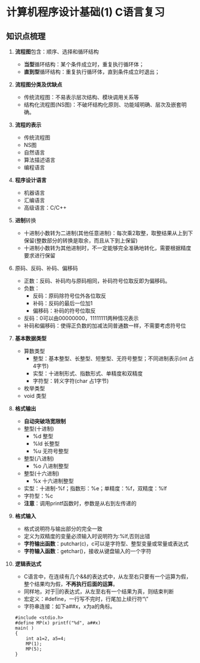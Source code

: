 # 计算机程序设计基础(1) C语言复习

## 知识点梳理

1.  **流程图**包含：顺序、选择和循环结构
	+ **当型**循环结构：某个条件成立时，重复执行循环体；
	+ **直到型**循环结构：重复执行循环体，直到条件成立时退出；

2. **流程图分类及优缺点**
	+ 传统流程图：不易表示层次结构、模块调用关系等
	+ 结构化流程图(NS图)：不破坏结构化原则、功能域明确、层次及嵌套明确。
3. **流程的表示**
	+ 传统流程图
	+ NS图
	+ 自然语言
	+ 算法描述语言
	+ 编程语言
4. **程序设计语言**
	+ 机器语言
	+ 汇编语言
	+ 高级语言：C/C++
5. **进制**转换
	+ 十进制小数转为二进制(其他任意进制)：每次乘2取整，取整结果从上到下保留(整数部分的转换是取余，而且从下到上保留)
	+ 十进制小数转为其他进制时，不一定能够完全准确地转化，需要根据精度要求进行保留
6. 原码、反码、补码、偏移码
	+ 正数：反码、补码均与原码相同，补码符号位取反即为偏移码。
	+ 负数：
		- 反码：原码除符号位外各位取反
		- 补码：反码的最后一位加1
		- 偏移码：补码的符号位取反
	+ 反码：0可以由00000000，11111111两种情况表示
	+ 补码和偏移码：使得正负数的加减法同普通数一样，不需要考虑符号位
7. **基本数据类型**
	+ 算数类型
		- 整型：基本整型、长整型、短整型、无符号整型；不同进制表示(int 占4字节)
		- 实型：十进制形式、指数形式、单精度和双精度
		- 字符型：转义字符(char 占1字节)
	+ 枚举类型
	+ void 类型
8. **格式输出**
	+ **自动突破场宽限制**
	+ 整型(十进制)
		- %d 整型
		- %ld 长整型
		- %u 无符号整型
	+ 整型(八进制)
		- %o 八进制整型
	+ 整型(十六进制)
		- %x 十六进制整型
	+ 实型：十进制-%f；指数形：%e；单精度：%f，双精度：%lf
	+ 字符型：%c
	+ **注意**：调用printf函数时，参数是从右到左传递的

9. **格式输入**
	+ 格式说明符与输出部分的完全一致
	+ 定义为双精度的变量必须输入时说明符为:%lf,否则出错
	+ **字符输出函数**：putchar(c)，c可以是字符型、整型变量或常量或表达式
	+ **字符输入函数**：getchar()，接收从键盘输入的一个字符

10. **逻辑表达式**
	+ C语言中，在连续有几个&&的表达式中，从左至右只要有一个运算为假，整个结果均为假，**不再执行后面的运算**。
	+ 同样地，对于||的表达式，从左至右有一个结果为真，则结束判断
	+ 宏定义：#define，一行写不完时，行尾加上续行符“\”
	+ 字符串连接：如下a##x，x为a的角标。
	```{c}
	#include <stdio.h>
	#define MP(x) printf("%d", a##x)
	main( )
	{ 
		int a1=2, a5=4;
		MP(1);
		MP(5);
	}
	```
